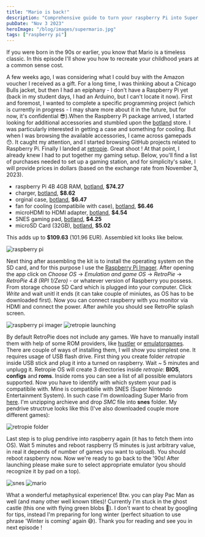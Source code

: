 ```yaml
---
title: "Mario is back!"
description: "Comprehensive guide to turn your raspberry Pi into Super Nitendo Entertainment System with Super Mario included."
pubDate: "Nov 3 2023"
heroImage: "/blog/images/supermario.jpg"
tags: ["raspberry pi"]
---
```


If you were born in the 90s or earlier, you know that Mario is a timeless classic. In this episode I'll show you
how to recreate your childhood years at a common sense cost.
​

A few weeks ago, I was considering what I could buy with the Amazon voucher I received as a gift. For a long time, I was thinking about a Chicago Bulls jacket, but then I had an epiphany - I don't have a Raspberry Pi yet (back in my student days, I had an Arduino, but I can't locate it now). First and foremost, I wanted to complete a specific programming project (which is currently in progress - I may share more about it in the future, but for now, it's confidential 😎).When the Raspberry Pi package arrived, I started looking for additional accessories and stumbled upon the [botland](https://botland.com.pl) store. I was particularly interested in getting a case and something for cooling. But when I was browsing the available accessories, I came across gamepads 😯.
It caught my attention, and I started browsing GitHub projects related to Raspberry Pi. Finally I landed at [retropie](https://retropie.org.uk/). Great shoot ! At that point, I already knew I had to put together my gaming setup. Below, you'll find a list of purchases needed to set up a gaming station, and for simplicity's sake, I will provide prices in dollars (based on the exchange rate from November 3, 2023).

<ul>
    <li>raspberry Pi 4B 4GB RAM, <a href="https://botland.com.pl/moduly-i-zestawy-raspberry-pi-4b/14647-raspberry-pi-4-model-b-wifi-dualband-bluetooth-4gb-ram-15ghz-5056561800349.html" target="_blank" rel="noopener noreferrer">botland</a>, <strong>$74.27</strong></li>
    <li>charger, <a href="https://botland.com.pl/zasilacze-do-raspberry-pi-4b/7820-zasilacz-extreme-5v31a-ze-zlaczem-usb-c-dla-raspberry-pi-4b-5901445617509.html" target="_blank" rel="noopener noreferrer">botland</a>, <strong>$8.62</strong></li>
    <li>orginal case, <a href="https://botland.com.pl/obudowy-do-raspberry-pi-4b/14654-obudowa-do-raspberry-pi-4b-oficjalna-czerwono-biala-644824914916.html" target="_blank" rel="noopener noreferrer">botland</a>, <strong>$6.47</strong> </li>
    <li>fan for cooling (compatibile with case), <a href="https://botland.com.pl/obudowy-do-raspberry-pi-4b/18177-wentylator-do-oficjalnej-obudowy-raspberry-pi-4b-728886755172.html" target="_blank" rel="noopener noreferrer">botland</a>, <strong>$6.46</strong></li>
    <li>microHDMI to HDMI adapter, <a href="https://botland.com.pl/przewody-wideo-i-audio-do-raspberry-pi-4b/16338-adapter-microhdmi-hdmi-oryginalny-do-raspberry-pi-4b-235mm-bialy-644824915043.html" target="_blank" rel="noopener noreferrer">botland</a>, <strong>$4.54</strong></li>
    <li>SNES gaming pad, <a href="https://botland.com.pl/kontrolery-do-gier-usb/12458-snes-retro-kontroler-do-gier-kolorowe-przyciski-5904422319311.html"  target="_blank" rel="noopener noreferrer">botland</a>, <strong>$4.25</strong></li>
    <li>microSD Card (32GB), <a href="https://botland.com.pl/karty-pamieci-microsd-sd/6946-goodram-all-in-one-m1a4-karta-pamieci-microsd-32gb-100-mb-s-klasa-10-adapter-czytnik-otg-5908267930274.html" target="_blank" rel="noopener noreferrer">botland</a>, <strong>$5.02</strong></li>
</ul>

This adds up to <strong>$109.63</strong> (101.96 EUR). Assembled kit looks like below.

<img src="/blog/images/raspberry_pi.jpg" alt="raspberry pi">

Next thing after assembling the kit is to install the operating system on the SD card, and for this purpose I use the [Raspberry Pi Imager](https://www.raspberrypi.com/software/). After opening the app click on <i>Choose OS</i> -> <i>Emulation and game OS</i> -> <i>RetroPie</i> -> <i>RetroPie 4.8 (RPI 1/Zero) </i> - or whatever version of Raspberry you possess. From storage choose SD Card which is plugged into your computer. Click <i>Write</i> and wait unitl it ends (it can take couple of miniutes, as OS has to be downloaded first). Now you can connect raspberry with you monitor via HDMI and connect the power. After awhile you should see RetroPie splash screen.

<div class="flex flex-col flex-wrap md:flex-row justify-between md:[&>img]:w-[48%] [&>img]:mb-1">
    <img class="" src="/blog/images/rasp_pi_imager.png" alt="raspberry pi imager" />
    <img src="/blog/images/retropie.jpg" alt="retropie launching" />
</div>

By default RetroPie does not include any games. We have to manually install them with help of some ROM providers, like [hustler](https://romhustler.org/) or [emulatorgames](https://www.emulatorgames.net/). There are couple of ways of installing them, I will show you simplest one. It requires usage of USB flash drive. First thing you create folder <i>retropie</i> inside USB stick and plug it into a turned on raspberry. Wait ~ 5 minutes and unplugg it. Retropie OS will create 3 directories inside <i>retropie</i>: <strong>BIOS</strong>, <strong>configs</strong> and <strong>roms</strong>. Inside roms you can see a list of all possible emulators supported. Now you have to identify with which system your pad is compatibile with. Mine is compatibilie with SNES (Super Nintendo Entertainment System). In such case I'm downloading Super Mario from [here](https://www.emulatorgames.net/roms/super-nintendo/super-mario-world/). I'm unzipping archieve and drop <i>SMC</i> file into <strong>snes</strong> folder. My pendrive structrue looks like this (I've also downloaded couple more different games):

<img src="/blog/images/retropie_pendrive.png" alt="retropie folder">

Last step is to plug pendrive into raspberry again (it has to fetch them into OS). Wait 5 minutes and reboot raspberry (5 minutes is just arbitrary value, in real it depends of number of games you want to upload). You should reboot raspberry now. Now we're ready to go back to the '90s! After launching please make sure to select appropriate emulator (you should recognize it by pad on a top).

<div class="flex flex-col flex-wrap md:flex-row justify-between md:[&>img]:w-[48%] [&>img]:mb-1">
  <img class="" src="/blog/images/snes.jpg" alt="snes" />
    <img src="/blog/images/mario.jpg" alt="mario" />
</div>

What a wonderful metaphysical experience! Btw. you can play Pac Man as well (and many other well known titles)! Currently I'm stuck in the ghost castle (this one with flying green blobs 🤣). I don't want to cheat by googling for tips, instead I'm preparing for long winter (perfect situation to use phrase 'Winter is coming' again 😅). Thank you for reading and see you in next episode !
